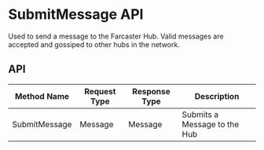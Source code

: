 # SubmitMessage API

Used to send a message to the Farcaster Hub. Valid messages are accepted and gossiped to other hubs in the network.

## API

| Method Name   | Request Type | Response Type | Description                  |
| ------------- | ------------ | ------------- | ---------------------------- |
| SubmitMessage | Message      | Message       | Submits a Message to the Hub |
